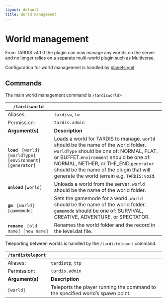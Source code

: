```yaml
---
layout: default
title: World management
---
```


# World management

From TARDIS v4.1.0 the plugin can now manage any worlds on the server and no longer relies on a separate multi-world
plugin such as Multiverse.

Configuration for world management is handled by [planets.yml](configuration-planets).

## Commands

The main world management command is `/tardisworld`>

| `/tardisworld`                                              |                                                                                                                                                                                                                                                                                                                |
| ----------------------------------------------------------- |----------------------------------------------------------------------------------------------------------------------------------------------------------------------------------------------------------------------------------------------------------------------------------------------------------------|
| Aliases:                                                    | `tardisw`, `tw`                                                                                                                                                                                                                                                                                                |
| Permission:                                                 | `tardis.admin`                                                                                                                                                                                                                                                                                                 |
| **Argument(s)**                                             | **Description**                                                                                                                                                                                                                                                                                                |
| **`load `** `[world] [worldType] [environment] [generator]` | Loads a world for TARDIS to manage. `world` should be the name of the world folder. `worldType` should be one of: NORMAL, FLAT, or BUFFET.`environment` should be one of: NORMAL, NETHER, or THE\_END.`generator` should be the name of the plugin that will generate the world terrain e.g. `TARDIS:void`. |
| **`unload`** `[world]`                                      | Unloads a world from the server. `world` should be the name of the world folder.                                                                                                                                                                                                                               |
| **`gm `** `[world] [gamemode]`                              | Sets the gamemode for a world. `world` should be the name of the world folder. `gamemode` should be one of: SURVIVAL, CREATIVE, ADVENTURE, or SPECTATOR.                                                                                                                                                       |
| **`rename `** `[old name] [new name]`                       | Renames the world folder and the record in the level.dat file.                                                                                                                                                                                                                                                 |

Teleporting between worlds is handled by the `/tardisteleport` command.

| `/tardisteleport` |                                                                                |
| ----------------- | ------------------------------------------------------------------------------ |
| Aliases:          | `tardistp`, `ttp`                                                              |
| Permission:       | `tardis.admin`                                                                 |
| **Argument(s)**   | **Description**                                                                |
| `[world]`         | Teleports the player running the command to the specified world’s spawn point. |
